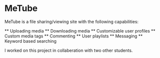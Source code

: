 # MeTube

MeTube is a file sharing/viewing site with the following capabilities:

** Uploading media
** Downloading media
** Customizable user profiles
** Custom media tags
** Commenting
** User playlists
** Messaging
** Keyword based searching

I worked on this project in collaberation with two other students.
